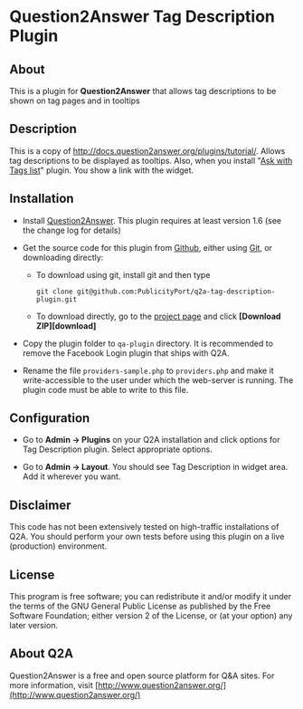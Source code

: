 # Question2Answer Tag Description Plugin #

## About ##

This is a plugin for **Question2Answer** that allows tag descriptions to be shown on tag pages and in tooltips


## Description ##
This is a copy of http://docs.question2answer.org/plugins/tutorial/. Allows tag descriptions to be displayed as tooltips. Also, when you install "<a href="https://github.com/PublicityPort/q2a-ask-with-tags-list">Ask with Tags list</a>" plugin. You show a link with the widget.


## Installation ##

* Install [Question2Answer][]. This plugin requires at least version 1.6 (see the change log for details)

* Get the source code for this plugin from [Github][], either using [Git][], or downloading directly:

   - To download using git, install git and then type 
      
      `git clone git@github.com:PublicityPort/q2a-tag-description-plugin.git`
      
   - To download directly, go to the [project page][Github] and click **[Download ZIP][download]**

* Copy the plugin folder to `qa-plugin` directory. It is recommended to remove the Facebook Login plugin that ships with Q2A.
* Rename the file `providers-sample.php` to `providers.php` and make it write-accessible to the user under which the web-server is running. The plugin code must be able to write to this file.


## Configuration ##

* Go to **Admin -> Plugins** on your Q2A installation and click options for Tag Description plugin. Select appropriate options.
* Go to **Admin -> Layout**. You should see Tag Description in widget area. Add it wherever you want.


  [Question2Answer]: http://www.question2answer.org/install.php
  [Git]: http://git-scm.com/
  [Github]: https://github.com/PublicityPort/q2a-tag-description-plugin
  

## Disclaimer ##
This code has not been extensively tested on high-traffic installations of Q2A. You should perform your own tests before using this plugin on a live (production) environment. 


## License ##
This program is free software; you can redistribute it and/or modify it under the terms of the GNU General Public License as published by the Free Software Foundation; either version 2 of the License, or (at your option) any later version.


## About Q2A ##
Question2Answer is a free and open source platform for Q&A sites. For more information, visit [http://www.question2answer.org/](http://www.question2answer.org/)
